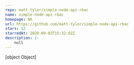 ```yaml
---
repo: matt-tyler/simple-node-api-rbac
name: simple-node-api-rbac
homepage: NA
url: https://github.com/matt-tyler/simple-node-api-rbac
stars: 12
starredAt: 2020-09-03T15:32:02Z
description: |-
    null
---
```


[object Object]
